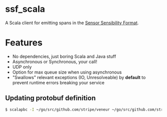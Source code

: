 # ssf_scala

A Scala client for emitting spans in the [Sensor Sensibility Format](https://github.com/stripe/veneur/tree/master/ssf).

# Features

* No dependencies, just boring Scala and Java stuff
* Asynchronous or Synchronous, your call!
* UDP only
* Option for max queue size when using asynchronous
* "Swallows" relevant exceptions (IO, Unresolveable) by **default** to prevent runtime errors breaking your service

## Updating protobuf definition

```sh
$ scalapbc -I ~/go/src/github.com/stripe/veneur ~/go/src/github.com/stripe/veneur/ssf/sample.proto --scala_out=.
```
